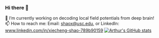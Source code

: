 ### Hi there 👋
🔭 I’m currently working on decoding local field potentials from deep brain!
📫 How to reach me: 
Email: shaox@usc.edu,
or 
LinkedIn: www.linkedin.com/in/xiecheng-shao-789b90159
[![Arthur's GitHub stats](https://github-readme-stats.vercel.app/api?username=ArthurSSS9966)](https://github.com/anuraghazra/github-readme-stats)
<!--
**ArthurSSS9966/ArthurSSS9966** is a ✨ _special_ ✨ repository because its `README.md` (this file) appears on your GitHub profile.

Here are some ideas to get you started:

🔭 I’m currently working on ...
- 🌱 I’m currently learning ...
- 👯 I’m looking to collaborate on ...
- 🤔 I’m looking for help with ...
- 💬 Ask me about ...
- 📫 How to reach me: ...
- 😄 Pronouns: ...
- ⚡ Fun fact: ...
-->
